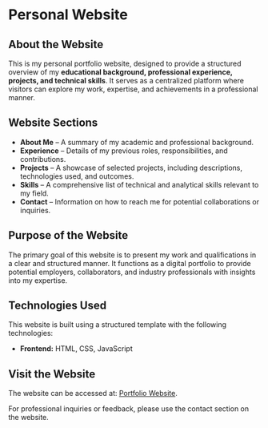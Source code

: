 # Personal Website  

## About the Website  
This is my personal portfolio website, designed to provide a structured overview of my **educational background, professional experience, projects, and technical skills**. It serves as a centralized platform where visitors can explore my work, expertise, and achievements in a professional manner.  

## Website Sections  

- **About Me** – A summary of my academic and professional background.  
- **Experience** – Details of my previous roles, responsibilities, and contributions.  
- **Projects** – A showcase of selected projects, including descriptions, technologies used, and outcomes.  
- **Skills** – A comprehensive list of technical and analytical skills relevant to my field.  
- **Contact** – Information on how to reach me for potential collaborations or inquiries.  

## Purpose of the Website  
The primary goal of this website is to present my work and qualifications in a clear and structured manner. It functions as a digital portfolio to provide potential employers, collaborators, and industry professionals with insights into my expertise.  

## Technologies Used  
This website is built using a structured template with the following technologies:  

- **Frontend:** HTML, CSS, JavaScript   

## Visit the Website  
The website can be accessed at: [Portfolio Website](https://anilyigitsel.github.io/portfolio-website/).

For professional inquiries or feedback, please use the contact section on the website.  
